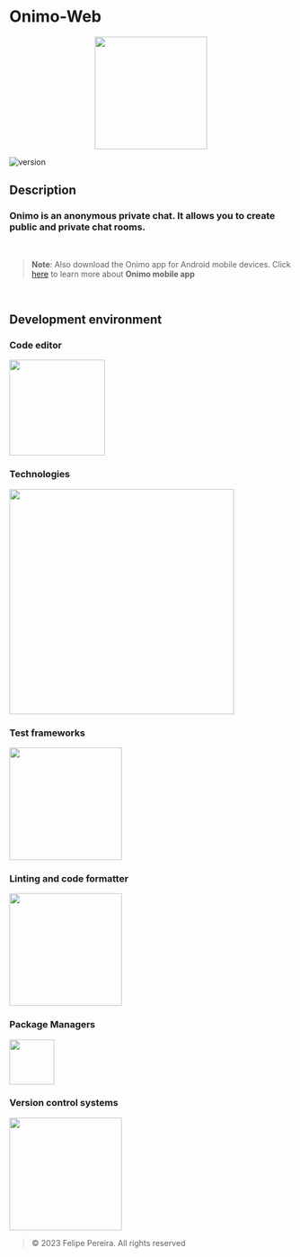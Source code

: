 # Onimo-Web

<p align="center">

<img src="https://user-images.githubusercontent.com/56811005/227769214-d0b46dde-137a-40a7-bced-ab3b43e98bc6.png" height="200">

</p>

![version](https://img.shields.io/badge/Version-1.0.0+2-121212)

## Description

### Onimo is an anonymous private chat. It allows you to create public and private chat rooms.

<br>

> **Note**: Also download the Onimo app for Android mobile devices. Click [here](https://github.com/Blackoutseeker/Onimo-Flutter) to learn more about **Onimo mobile app**

<br>

## Development environment

### Code editor

<img src="https://github.com/bbrtbr/OPMundi/assets/56811005/e50acc41-88fb-4246-952d-4c21e477beb7" width="170" />

<br>

### Technologies

<img src="https://github.com/bbrtbr/OPMundi/assets/56811005/c118083c-dc9f-4c03-9f50-dd46ad389c01" width="400" >

<br>

### Test frameworks

<img src="https://github.com/bbrtbr/OPMundi/assets/56811005/d686af5e-5c54-4a71-b81f-631662d246a6" width="200" >

<br>

### Linting and code formatter

<img src="https://github.com/bbrtbr/OPMundi/assets/56811005/36798457-3679-4abc-a3cb-26078edb9694" width="200" >

<br>

### Package Managers

<img src="https://github.com/bbrtbr/OPMundi/assets/56811005/f2b8736f-3a1d-4eb0-bdf8-66ff04a39de6" width="80" >

<br>

### Version control systems

<img src="https://github.com/bbrtbr/OPMundi/assets/56811005/1f84e0c0-08bd-431d-a8da-411e96f17e42" width="200" >

> © 2023 Felipe Pereira. All rights reserved
